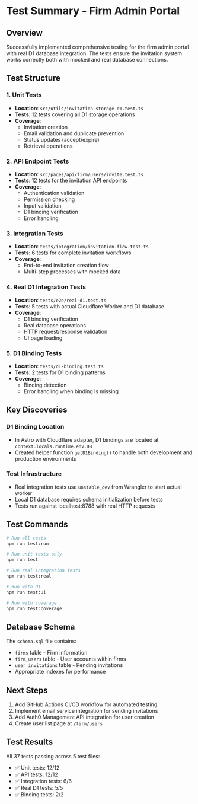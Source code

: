 # Test Summary - Firm Admin Portal

## Overview
Successfully implemented comprehensive testing for the firm admin portal with real D1 database integration. The tests ensure the invitation system works correctly both with mocked and real database connections.

## Test Structure

### 1. Unit Tests
- **Location**: `src/utils/invitation-storage-d1.test.ts`
- **Tests**: 12 tests covering all D1 storage operations
- **Coverage**: 
  - Invitation creation
  - Email validation and duplicate prevention
  - Status updates (accept/expire)
  - Retrieval operations

### 2. API Endpoint Tests
- **Location**: `src/pages/api/firm/users/invite.test.ts`
- **Tests**: 12 tests for the invitation API endpoints
- **Coverage**:
  - Authentication validation
  - Permission checking
  - Input validation
  - D1 binding verification
  - Error handling

### 3. Integration Tests
- **Location**: `tests/integration/invitation-flow.test.ts`
- **Tests**: 6 tests for complete invitation workflows
- **Coverage**:
  - End-to-end invitation creation flow
  - Multi-step processes with mocked data

### 4. Real D1 Integration Tests
- **Location**: `tests/e2e/real-d1.test.ts`
- **Tests**: 5 tests with actual Cloudflare Worker and D1 database
- **Coverage**:
  - D1 binding verification
  - Real database operations
  - HTTP request/response validation
  - UI page loading

### 5. D1 Binding Tests
- **Location**: `tests/d1-binding.test.ts`
- **Tests**: 2 tests for D1 binding patterns
- **Coverage**:
  - Binding detection
  - Error handling when binding is missing

## Key Discoveries

### D1 Binding Location
- In Astro with Cloudflare adapter, D1 bindings are located at `context.locals.runtime.env.DB`
- Created helper function `getD1Binding()` to handle both development and production environments

### Test Infrastructure
- Real integration tests use `unstable_dev` from Wrangler to start actual worker
- Local D1 database requires schema initialization before tests
- Tests run against localhost:8788 with real HTTP requests

## Test Commands

```bash
# Run all tests
npm run test:run

# Run unit tests only
npm run test

# Run real integration tests
npm run test:real

# Run with UI
npm run test:ui

# Run with coverage
npm run test:coverage
```

## Database Schema
The `schema.sql` file contains:
- `firms` table - Firm information
- `firm_users` table - User accounts within firms
- `user_invitations` table - Pending invitations
- Appropriate indexes for performance

## Next Steps
1. Add GitHub Actions CI/CD workflow for automated testing
2. Implement email service integration for sending invitations
3. Add Auth0 Management API integration for user creation
4. Create user list page at `/firm/users`

## Test Results
All 37 tests passing across 5 test files:
- ✅ Unit tests: 12/12
- ✅ API tests: 12/12
- ✅ Integration tests: 6/6
- ✅ Real D1 tests: 5/5
- ✅ Binding tests: 2/2